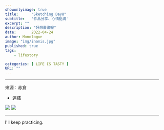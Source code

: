 ```yaml
---
showonlyimage: true
title:      "Sketching Day8"
subtitle:   '作品分享、心情點滴'
excerpt: ""
description: "好想畫畫喔"
date:       2022-04-24
author: Monologue    
image: "img/inanis.jpg"
published: true 
tags:
    - lifestory

categories: [ LIFE IS TASTY ]
URL: ""
---
```

***
來源：赤倉  
* [連結](https://twitter.com/akakura1341)  
  
![](/blog/sketch/d8-1.jpg)
![](/blog/sketch/d8-2.jpg)
  
***
I'll keep practicing.
<!--more-->
